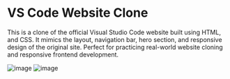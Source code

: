 # VS Code Website Clone

This is a clone of the official Visual Studio Code website built using HTML, and CSS. It mimics the layout, navigation bar, hero section, and responsive design of the original site. Perfect for practicing real-world website cloning and responsive frontend development.



![image](https://github.com/user-attachments/assets/005a63a4-bf7e-46de-b522-524f95dafeaa)
![image](https://github.com/user-attachments/assets/1d5aeb15-d344-40a8-a712-b6b489710eeb)
